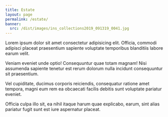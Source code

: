 ```yaml
---
title: Estate
layout: page
permalink: /estate/
banner:
  src: /dist/images/ins_collections2019_091319_0041.jpg
---
```


Lorem ipsum dolor sit amet consectetur adipisicing elit. Officia, commodi adipisci placeat praesentium sapiente voluptate temporibus blanditiis labore earum velit.

Veniam eveniet unde optio! Consequuntur quae totam magnam! Nisi assumenda sapiente tenetur est rerum dolorum nulla incidunt consequuntur sit praesentium.

Vel cupiditate, ducimus corporis reiciendis, consequatur ratione amet tempora, magni eum rem ea obcaecati facilis debitis sunt voluptate pariatur eveniet.

Officia culpa illo sit, ea nihil itaque harum quae explicabo, earum, sint alias pariatur fugit sunt est iure aspernatur placeat.

